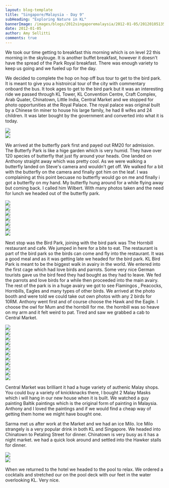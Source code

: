 ```yaml
---
layout: blog-template
title: "Singapore/Malaysia - Day 9"
subHeading: "Exploring Nature in KL"
bannerImage: /images/blogs/2012singaporemalaysia/2012-01-05/20120105135050.jpg_compressed.JPEG
date: 2012-01-05
author: Amy Sellitti
comments: true
---
```


We took our time getting to breakfast this morning which is on level 22 this morning in the skylouge. It is another buffet breakfast, however it doesn't have the spread of the Park Royal breakfast. There was enough variety to keep us going and we fueled up for the day.

We decided to complete the hop on hop off bus tour to get to the bird park. It is meant to give you a histroircal tour of the city with commentary onboard the bus. It took ages to get to the bird park but it was an interesting ride we passed through KL Tower, KL Convention Centre, Craft Complex, Arab Quater, Chinatown, Little India, Central Market and we stopped for photo opportunities at the Royal Palace. The royal palace was original built by a Chinese tin miner to house his large family, he had 8 wifes and 24 children. It was later bought by the government and converted into what it is today.

<div class="center-image"><img src="/images/blogs/2012singaporemalaysia/2012-01-05/IMG_7245.JPG_compressed.JPEG" /></div>
<div class="center-image"><img src="/images/blogs/2012singaporemalaysia/2012-01-05/IMG_7258.JPG_compressed.JPEG" /></div>

We arrived at the butterfly park first and payed out RM20 for admission. The Butterfy Park is like a hige garden which is very humid. They have over 120 species of butterfly that just fly around your heads. One landed on Anthony straight away which was pretty cool. As we were walking a butterfly landed on Steve's camera and wouldn't get off. We walked for a bit with the butterfly on the camera and finally got him on the leaf. I was complaining at this point becuase no butterfly would go on me and finally i got a butterfly on my hand. My butterfly hung around for a while flying away but coming back. I called him Wilbert. With many photos taken and the need for lunch we headed out of the butterfly park.

<div class="center-image"><img src="/images/blogs/2012singaporemalaysia/2012-01-05/IMG_7306.JPG_compressed.JPEG" /></div>
<div class="center-image"><img src="/images/blogs/2012singaporemalaysia/2012-01-05/20120105164404.jpg_compressed.JPEG" /></div>
<div class="center-image"><img src="/images/blogs/2012singaporemalaysia/2012-01-05/20120105135050.jpg_compressed.JPEG" /></div>
<div class="center-image"><img src="/images/blogs/2012singaporemalaysia/2012-01-05/IMG_7325.JPG_compressed.JPEG" /></div>
<div class="center-image"><img src="/images/blogs/2012singaporemalaysia/2012-01-05/IMG_7335.JPG_compressed.JPEG" /></div>
<div class="center-image"><img src="/images/blogs/2012singaporemalaysia/2012-01-05/IMG_7352.JPG_compressed.JPEG" /></div>
<div class="center-image"><imimages/2012singaporemalaysia/2012-01-05/IMG_9517.JPG_compressed.JPEG" /></div>
<div class="center-image"><img src="/images/blogs/2012singaporemalaysia/2012-01-05/IMG_9531.JPG_compressed.JPEG" /></div>

Next stop was the Bird Park, joining with the bird park was The Hornbill restaurant and cafe. We jumped in here for a bite to eat. The restaurant is part of the bird park so the birds can come and fly into the restaurant. It was a good meal and as it was getting late we headed for the bird park. KL Bird Park is meant to be the biggest walk in avairy in the world. We entered into the first cage which had love birds and parrots. Some very nice German tourists gave us the bird feed they had bought as they had to leave. We fed the parrots and love birds for a while then proceeded into the main avairy. The rest of the park is in a huge avairy we got to see Flamingos , Peacocks, Hornbills, Eagles and many types of other birds. We arrived at the photo booth and were told we could take out own photos with any 2 birds for 10RM. Anthony went first and of course choose the Hawk and the Eagle. I choose the owl for Mum and the hornbill for me. the hornbill was so heave on my arm and it felt weird to pat. Tired and saw we grabbed a cab to Central Market.

<div class="center-image"><img src="/images/blogs/2012singaporemalaysia/2012-01-05/IMG_9560.JPG_compressed.JPEG" /></div>
<div class="center-image"><img src="/images/blogs/2012singaporemalaysia/2012-01-05/20120105165415.jpg_compressed.JPEG" /></div>
<div class="center-image"><img src="/images/blogs/2012singaporemalaysia/2012-01-05/IMG_7397.JPG_compressed.JPEG" /></div>
<div class="center-image"><img src="/images/blogs/2012singaporemalaysia/2012-01-05/IMG_7401.JPG_compressed.JPEG" /></div>
<div class="center-image"><img src="/images/blogs/2012singaporemalaysia/2012-01-05/IMG_7406.JPG_compressed.JPEG" /></div>
<div class="center-image"><img src="/images/blogs/2012singaporemalaysia/2012-01-05/IMG_7417.JPG_compressed.JPEG" /></div>
<div class="center-image"><img src="/images/blogs/2012singaporemalaysia/2012-01-05/IMG_7453.JPG_compressed.JPEG" /></div>
<div class="center-image"><img src="/images/blogs/2012singaporemalaysia/2012-01-05/IMG_7459.JPG_compressed.JPEG" /></div>
<div class="center-image"><img src="/images/blogs/2012singaporemalaysia/2012-01-05/IMG_7489.JPG_compressed.JPEG" /></div>
<div class="center-image"><img src="/images/blogs/2012singaporemalaysia/2012-01-05/IMG_7495.JPG_compressed.JPEG" /></div>
<div class="center-image"><img src="/images/blogs/2012singaporemalaysia/2012-01-05/IMG_7513.JPG_compressed.JPEG" /></div>

Central Market was brilliant it had a huge variety of authenic Malay shops. You could buy a variety of knickknacks there, I bought 2 Malay Masks which i will hang in our new house when it is built. We watched a guy painting Baltik paintings which is the original form of painting in Malaysia. Anthony and I loved the paintings and if we would find a cheap way of getting them home we might have bought one.

Sarma met us after work at the Market and we had an ice Milo. Ice Milo strangely is a very popular drink in both KL and Singapore. We headed into Chinatown to Petaling Street for dinner. Chinatown is very busy as it has a night market. we had a quick look around and settled into the Hawker stalls for dinner.

<div class="center-image"><img src="/images/blogs/2012singaporemalaysia/2012-01-05/IMG_7544.JPG_compressed.JPEG" /></div>
<div class="center-image"><img src="/images/blogs/2012singaporemalaysia/2012-01-05/IMG_7550.JPG_compressed.JPEG" /></div>

When we returned to the hotel we headed to the pool to relax. We ordered a cocktails and stretched our on the pool deck with our feet in the water overlooking KL. Very nice.
